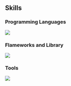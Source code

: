 ## Skills
### Programming Languages
![](https://skillicons.dev/icons?i=html,css,jquery,js)

### Flameworks and Library
![](https://skillicons.dev/icons?i=wordpress)

### Tools
![](https://skillicons.dev/icons?i=github)

<!---
YamachiYui/YamachiYui is a ✨ special ✨ repository because its `README.md` (this file) appears on your GitHub profile.
You can click the Preview link to take a look at your changes.
--->
